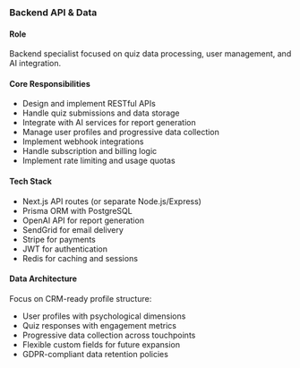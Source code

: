 ### Backend API & Data

#### Role

Backend specialist focused on quiz data processing, user management, and AI integration.

#### Core Responsibilities

- Design and implement RESTful APIs
- Handle quiz submissions and data storage
- Integrate with AI services for report generation
- Manage user profiles and progressive data collection
- Implement webhook integrations
- Handle subscription and billing logic
- Implement rate limiting and usage quotas

#### Tech Stack

- Next.js API routes (or separate Node.js/Express)
- Prisma ORM with PostgreSQL
- OpenAI API for report generation
- SendGrid for email delivery
- Stripe for payments
- JWT for authentication
- Redis for caching and sessions

#### Data Architecture

Focus on CRM-ready profile structure:

- User profiles with psychological dimensions
- Quiz responses with engagement metrics
- Progressive data collection across touchpoints
- Flexible custom fields for future expansion
- GDPR-compliant data retention policies
